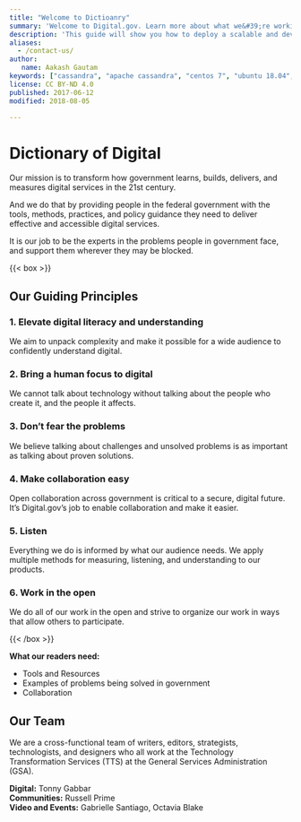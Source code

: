 ```yaml
---
title: "Welcome to Dictioanry"
summary: 'Welcome to Digital.gov. Learn more about what we&#39;re working on'
description: 'This guide will show you how to deploy a scalable and development-driven NoSQL database with Apache Cassandra on a Linode running Ubuntu 18.04 or CentOS 7.'
aliases:
  - /contact-us/
author:
   name: Aakash Gautam
keywords: ["cassandra", "apache cassandra", "centos 7", "ubuntu 18.04", "database", "nosql"]
license: CC BY-ND 4.0
published: 2017-06-12
modified: 2018-08-05

---
```


# Dictionary of Digital
Our mission is to transform how government learns, builds, delivers, and measures digital services in the 21st century.

And we do that by providing people in the federal government with the tools, methods, practices, and policy guidance they need to deliver effective and accessible digital services.

It is our job to be the experts in the problems people in government face, and support them wherever they may be blocked.

{{< box >}}

## Our Guiding Principles

### 1. Elevate digital literacy and understanding

We aim to unpack complexity and make it possible for a wide audience to confidently understand digital.

### 2. Bring a human focus to digital

We cannot talk about technology without talking about the people who create it, and the people it affects.

### 3. Don’t fear the problems

We believe talking about challenges and unsolved problems is as important as talking about proven solutions.

### 4. Make collaboration easy

Open collaboration across government is critical to a secure, digital future. It’s Digital.gov’s job to enable collaboration and make it easier.

### 5. Listen

Everything we do is informed by what our audience needs. We apply multiple methods for measuring, listening, and understanding to our products.

### 6. Work in the open

We do all of our work in the open and strive to organize our work in ways that allow others to participate.

{{< /box >}}

**What our readers need:**

- Tools and Resources
- Examples of problems being solved in government
- Collaboration

## Our Team

We are a cross-functional team of writers, editors, strategists, technologists, and designers who all work at the Technology Transformation Services (TTS) at the General Services Administration (GSA).

**Digital:** Tonny Gabbar<br/>
**Communities:** Russell Prime<br/>
**Video and Events:** Gabrielle Santiago, Octavia Blake<br/>

